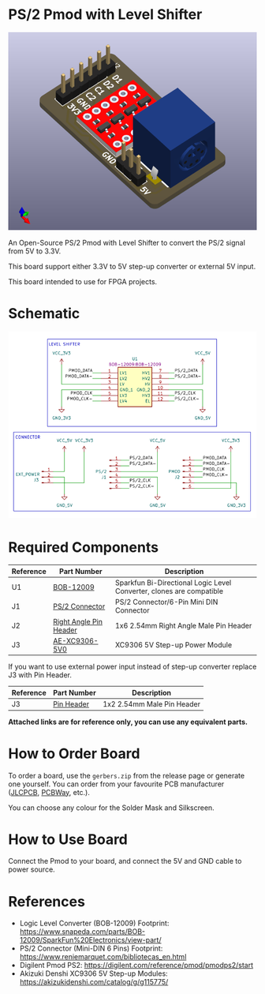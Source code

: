 # PS/2 Pmod with Level Shifter

![Board 3D Render](docs/board-3d.png)

An Open-Source PS/2 Pmod with Level Shifter to convert the PS/2 signal from 5V to 3.3V.

This board support either 3.3V to 5V step-up converter or external 5V input.

This board intended to use for FPGA projects.

# Schematic

![Schematic](docs/schematic.png)

# Required Components

| Reference | Part Number | Description |
|-|-|-|
| U1 | [BOB-12009](https://www.sparkfun.com/products/12009) | Sparkfun Bi-Directional Logic Level Converter, clones are compatible |
| J1 | [PS/2 Connector](https://www.amazon.co.jp/dp/B09HWT37YP) | PS/2 Connector/6-Pin Mini DIN Connector |
| J2 | [Right Angle Pin Header](https://www.amazon.co.jp/dp/B010ESD338) | 1x6 2.54mm Right Angle Male Pin Header |
| J3 | [AE-XC9306-5V0](https://akizukidenshi.com/catalog/g/g115775/) | XC9306 5V Step-up Power Module |

If you want to use external power input instead of step-up converter replace J3 with Pin Header.

| Reference | Part Number | Description |
|-|-|-|
| J3 | [Pin Header](https://www.amazon.co.jp/dp/B017IPWYDK) | 1x2 2.54mm Male Pin Header |

**Attached links are for reference only, you can use any equivalent parts.**

# How to Order Board

To order a board, use the `gerbers.zip` from the release page or generate one yourself. You can order from your favourite PCB manufacturer ([JLCPCB](https://jlcpcb.com/), [PCBWay](https://www.pcbway.com/), etc.).

You can choose any colour for the Solder Mask and Silkscreen.

# How to Use Board

Connect the Pmod to your board, and connect the 5V and GND cable to power source.

# References

- Logic Level Converter (BOB-12009) Footprint: https://www.snapeda.com/parts/BOB-12009/SparkFun%20Electronics/view-part/
- PS/2 Connector (Mini-DIN 6 Pins) Footprint: https://www.reniemarquet.com/bibliotecas_en.html
- Digilent Pmod PS2: https://digilent.com/reference/pmod/pmodps2/start
- Akizuki Denshi XC9306 5V Step-up Modules: https://akizukidenshi.com/catalog/g/g115775/
